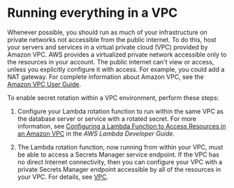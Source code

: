 # Running everything in a VPC<a name="best-practice_using-a-vpc"></a>

Whenever possible, you should run as much of your infrastructure on private networks not accessible from the public internet\. To do this, host your servers and services in a virtual private cloud \(VPC\) provided by Amazon VPC\. AWS provides a virtualized private network accessible only to the resources in your account\. The public internet can't view or access, unless you explicitly configure it with access\. For example, you could add a NAT gateway\. For complete information about Amazon VPC, see the [Amazon VPC User Guide](https://docs.aws.amazon.com/vpc/latest/userguide/)\.

To enable secret rotation within a VPC environment, perform these steps:

1. Configure your Lambda rotation function to run within the same VPC as the database server or service with a rotated secret\. For more information, see [Configuring a Lambda Function to Access Resources in an Amazon VPC](https://docs.aws.amazon.com/lambda/latest/dg/vpc.html) in the *AWS Lambda Developer Guide*\.

1. The Lambda rotation function, now running from within your VPC, must be able to access a Secrets Manager service endpoint\. If the VPC has no direct Internet connectivity, then you can configure your VPC with a private Secrets Manager endpoint accessible by all of the resources in your VPC\. For details, see [VPC](rotating-secrets.md#rotation-network-rqmts)\.